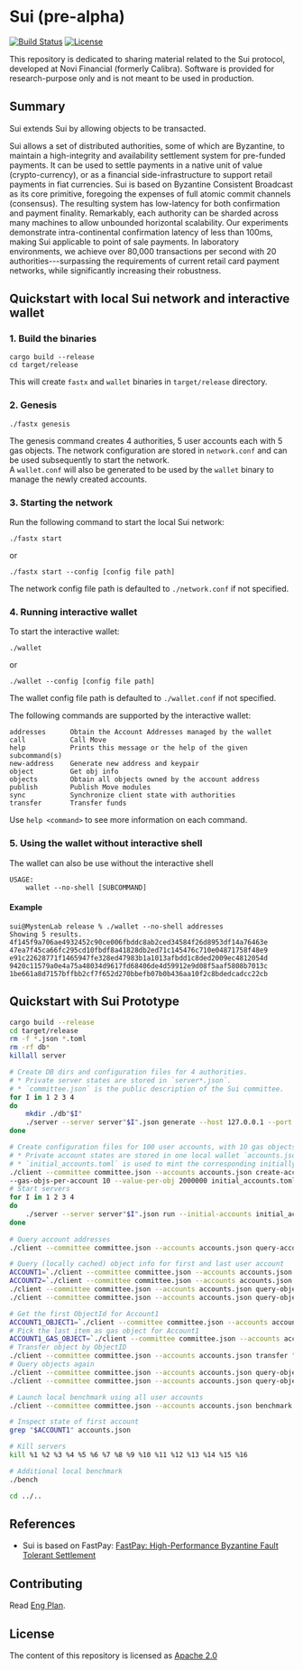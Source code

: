 # Sui (pre-alpha)

[![Build Status](https://github.com/mystenlabs/fastnft/actions/workflows/rust.yml/badge.svg)](https://github.com/mystenlabs/fastnft/actions/workflows/rust.yml)
[![License](https://img.shields.io/badge/license-Apache-green.svg)](LICENSE.md)

This repository is dedicated to sharing material related to the Sui protocol, developed at Novi Financial (formerly Calibra). Software is provided for research-purpose only and is not meant to be used in production.

## Summary

Sui extends Sui by allowing objects to be transacted.

Sui allows a set of distributed authorities, some of which are Byzantine, to maintain a high-integrity and availability settlement system for pre-funded payments. It can be used to settle payments in a native unit of value (crypto-currency), or as a financial side-infrastructure to support retail payments in fiat currencies. Sui is based on Byzantine Consistent Broadcast as its core primitive, foregoing the expenses of full atomic commit channels (consensus). The resulting system has low-latency for both confirmation and payment finality. Remarkably, each authority can be sharded across many machines to allow unbounded horizontal scalability. Our experiments demonstrate intra-continental confirmation latency of less than 100ms, making Sui applicable to point of sale payments. In laboratory environments, we achieve over 80,000 transactions per second with 20 authorities---surpassing the requirements of current retail card payment networks, while significantly increasing their robustness.

## Quickstart with local Sui network and interactive wallet
### 1. Build the binaries
```shell
cargo build --release
cd target/release
```
This will create `fastx` and `wallet` binaries in `target/release` directory. 

### 2. Genesis
```shell
./fastx genesis
```
The genesis command creates 4 authorities, 5 user accounts each with 5 gas objects.
The network configuration are stored in `network.conf` and can be used subsequently to start the network.  
A `wallet.conf` will also be generated to be used by the `wallet` binary to manage the newly created accounts.

### 3. Starting the network
Run the following command to start the local Sui network: 
```shell
./fastx start 
```
or 
```shell
./fastx start --config [config file path]
```
The network config file path is defaulted to `./network.conf` if not specified.  

### 4. Running interactive wallet
To start the interactive wallet:
```shell
./wallet
```
or
```shell
./wallet --config [config file path]
```
The wallet config file path is defaulted to `./wallet.conf` if not specified.  

The following commands are supported by the interactive wallet:

    addresses      Obtain the Account Addresses managed by the wallet
    call           Call Move
    help           Prints this message or the help of the given subcommand(s)
    new-address    Generate new address and keypair
    object         Get obj info
    objects        Obtain all objects owned by the account address
    publish        Publish Move modules
    sync           Synchronize client state with authorities
    transfer       Transfer funds

Use `help <command>` to see more information on each command.

### 5. Using the wallet without interactive shell
The wallet can also be use without the interactive shell
```shell
USAGE:
    wallet --no-shell [SUBCOMMAND]
```
#### Example
```shell
sui@MystenLab release % ./wallet --no-shell addresses                                                                         
Showing 5 results.
4f145f9a706ae4932452c90ce006fbddc8ab2ced34584f26d8953df14a76463e
47ea7f45ca66fc295cd10fbdf8a41828db2ed71c145476c710e04871758f48e9
e91c22628771f1465947fe328ed47983b1a1013afbdd1c8ded2009ec4812054d
9420c11579a0e4a75a48034d9617fd68406de4d59912e9d08f5aaf5808b7013c
1be661a8d7157bffbb2cf7f652d270bbefb07b0b436aa10f2c8bdedcadcc22cb
```

## Quickstart with Sui Prototype

```bash
cargo build --release
cd target/release
rm -f *.json *.toml
rm -rf db*
killall server

# Create DB dirs and configuration files for 4 authorities.
# * Private server states are stored in `server*.json`.
# * `committee.json` is the public description of the Sui committee.
for I in 1 2 3 4
do
    mkdir ./db"$I"
    ./server --server server"$I".json generate --host 127.0.0.1 --port 9"$I"00 --database-path ./db"$I" >> committee.json
done

# Create configuration files for 100 user accounts, with 10 gas objects per account and 2000000 value each.
# * Private account states are stored in one local wallet `accounts.json`.
# * `initial_accounts.toml` is used to mint the corresponding initially randomly generated (for now) objects at startup on the server side.
./client --committee committee.json --accounts accounts.json create-accounts --num 100 \
--gas-objs-per-account 10 --value-per-obj 2000000 initial_accounts.toml
# Start servers
for I in 1 2 3 4
do
    ./server --server server"$I".json run --initial-accounts initial_accounts.toml --committee committee.json &
done
 
# Query account addresses
./client --committee committee.json --accounts accounts.json query-accounts-addrs

# Query (locally cached) object info for first and last user account
ACCOUNT1=`./client --committee committee.json --accounts accounts.json query-accounts-addrs | head -n 1`
ACCOUNT2=`./client --committee committee.json --accounts accounts.json query-accounts-addrs | tail -n -1`
./client --committee committee.json --accounts accounts.json query-objects --address "$ACCOUNT1"
./client --committee committee.json --accounts accounts.json query-objects --address "$ACCOUNT2"

# Get the first ObjectId for Account1
ACCOUNT1_OBJECT1=`./client --committee committee.json --accounts accounts.json query-objects --address "$ACCOUNT1" | head -n 1 |  awk -F: '{ print $1 }'`
# Pick the last item as gas object for Account1
ACCOUNT1_GAS_OBJECT=`./client --committee committee.json --accounts accounts.json query-objects --address "$ACCOUNT1" | tail -n -1 |  awk -F: '{ print $1 }'`
# Transfer object by ObjectID
./client --committee committee.json --accounts accounts.json transfer "$ACCOUNT1_OBJECT1" "$ACCOUNT1_GAS_OBJECT" --to "$ACCOUNT2"
# Query objects again
./client --committee committee.json --accounts accounts.json query-objects --address "$ACCOUNT1"
./client --committee committee.json --accounts accounts.json query-objects --address "$ACCOUNT2"

# Launch local benchmark using all user accounts
./client --committee committee.json --accounts accounts.json benchmark

# Inspect state of first account
grep "$ACCOUNT1" accounts.json

# Kill servers
kill %1 %2 %3 %4 %5 %6 %7 %8 %9 %10 %11 %12 %13 %14 %15 %16

# Additional local benchmark
./bench

cd ../..
```

## References

* Sui is based on FastPay: [FastPay: High-Performance Byzantine Fault Tolerant Settlement](https://arxiv.org/pdf/2003.11506.pdf)

## Contributing

Read [Eng Plan](https://docs.google.com/document/d/1Cqxaw23PR2hc5bkbhXIDCnWjxA3AbfjsuB45ltWns4U/edit#).

## License

The content of this repository is licensed as [Apache 2.0](https://github.com/MystenLabs/fastnft/blob/update-readme/LICENSE)
